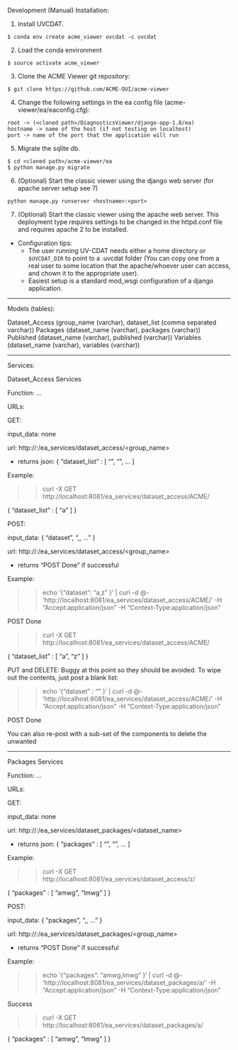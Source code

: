 ﻿Development (Manual) Installation:




1. Install UVCDAT.

  ```
  $ conda env create acme_viewer uvcdat -c uvcdat
  ```

2. Load the conda environment

  ```
  $ source activate acme_viewer
  ```


3. Clone the ACME Viewer git repository:

  ```
  $ git clone https://github.com/ACME-OUI/acme-viewer
  ```

4. Change the following settings in the ea config file (acme-viewer/ea/eaconfig.cfg):

  ```
  root -> (<cloned path>/DiagnosticsViewer/django-app-1.8/ea)
  hostname -> name of the host (if not testing on localhost)
  port -> name of the port that the application will run
  ```

5. Migrate the sqlite db.

  ```
  $ cd <cloned path>/acme-viewer/ea
  $ python manage.py migrate
  ```

6. (Optional) Start the classic viewer using the django web server (for apache server setup see 7)

  ```
  python manage.py runserver <hostname>:<port>
  ```

7. (Optional) Start the classic viewer using the apache web server.  This deployment type requires settings to be changed in the httpd.conf file and requires apache 2 to be installed.

  * Configuration tips:
    * The user running UV-CDAT needs either a home directory or `$UVCDAT_DIR` to point to a .uvcdat folder (You can copy one from a real user to some location that the apache/whoever user can access, and chown it to the appropriate user).
    * Easiest setup is a standard mod_wsgi configuration of a django application.

________________


Models (tables):


Dataset_Access (group_name (varchar), dataset_list (comma separated varchar))
Packages (dataset_name (varchar), packages (varchar))
Published (dataset_name (varchar), published (varchar))
Variables (dataset_name (varchar), variables (varchar))






________________


Services:


Dataset_Access Services 


Function: 
...


URLs:


GET: 


input_data: 
none


url: 
http://<host>:<port>/ea_services/dataset_access/<group_name>
* returns json: { “dataset_list” : [ “<dataset1>”, “<dataset2>”, ... ]


Example:
>> curl -X GET http://localhost:8081/ea_services/dataset_access/ACME/


{
  “dataset_list” : [
    “a”
  ]
}


POST:


input_data: 
{ “dataset”, “<dataset1>,<dataset2>, …” }


url:
http://<host>:<port>/ea_services/dataset_access/<group_name>
* returns “POST Done” if successful


Example:


>> echo ‘{“dataset”: “a,z” }’ | curl -d @- ‘http://localhost:8081/ea_services/dataset_access/ACME/’ -H “Accept:application/json” -H “Context-Type:application/json”


POST Done


>> curl -X GET http://localhost:8081/ea_services/dataset_access/ACME/


{
  “dataset_list” : [
    “a”,
    “z”
  ]
}




PUT and DELETE:
Buggy at this point so they should be avoided.  To wipe out the contents, just post a blank list:


>> echo ‘{“dataset” : “” }’ | curl -d @- ‘http://localhost:8081/ea_services/dataset_access/ACME/’ -H “Accept:application/json” -H “Context-Type:application/json”


POST Done


You can also re-post with a sub-set of the components to delete the unwanted


________________


Packages Services 


Function: 
...


URLs:


GET: 


input_data: 
none


url: 
http://<host>:<port>/ea_services/dataset_packages/<dataset_name>
* returns json: { “packages” : [ “<package1>”, “<package2>”, ... ]


Example:
>> curl -X GET http://localhost:8081/ea_services/dataset_access/z/


{
  “packages” : [
    “amwg”,
    “lmwg”
  ]
}


POST:


input_data: 
{ “packages”, “<package1>,<package2>, …” }


url:
http://<host>:<port>/ea_services/dataset_packages/<group_name>
* returns “POST Done” if successful


Example:


>> echo ‘{“packages”: “amwg,lmwg” }’ | curl -d @- ‘http://localhost:8081/ea_services/dataset_packages/a/’ -H “Accept:application/json” -H “Context-Type:application/json”


Success
>> curl -X GET http://localhost:8081/ea_services/dataset_packages/a/


{
  “packages” : [
    “amwg”,
    “lmwg”
  ]
}
